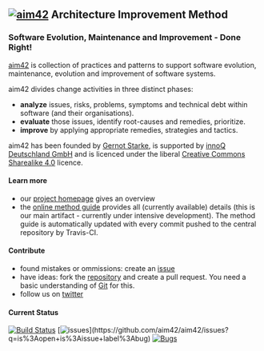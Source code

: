 ## [![aim42](http://aim42.org/rw_common/images/aim42-logo-180x81.png)](http://aim42.org/) Architecture Improvement Method

### Software Evolution, Maintenance and Improvement - Done Right!


[aim42](http://aim42.org) is collection of practices and patterns to support software evolution, maintenance, evolution and improvement of software systems.


aim42 divides change activities in three distinct phases:

* **analyze** issues, risks, problems, symptoms and technical debt within software (and their organisations). 
* **evaluate** those issues, identify root-causes and remedies, prioritize.
* **improve** by applying appropriate remedies, strategies and tactics. 

aim42 has been founded by [Gernot Starke](http://gernotstarke.de), is supported by [innoQ Deutschland GmbH](http://innoq.com) and is licenced under the
liberal [Creative Commons Sharealike 4.0](http://creativecommons.org/licenses/by-sa/4.0) licence.

#### Learn more
 
* our [project homepage](http://aim42.org) gives an overview
* the [online method guide](http://aim42.github.io) provides all (currently available) details (this is our main artifact - currently under intensive development). The method guide is automatically updated with every commit pushed to the central repository by Travis-CI.


#### Contribute

* found mistakes or ommissions: create an [issue](https://github.com/aim42/aim42/issues)
* have ideas: fork the [repository](https://github.com/aim42/aim42) and create a pull request. You need a basic understanding of [Git](http://git-scm.com) for this.
* follow us on [twitter](https://twitter.com/arc_improve42) 

 

 
#### Current Status

[![Build Status](http://img.shields.io/travis/aim42/aim42/master.svg)](https://travis-ci.org/aim42/aim42")
[![issues](http://img.shields.io/github/issues/aim42/aim42.svg?)](https://github.com/aim42/aim42/issues?q=is%3Aopen+is%3Aissue+label%3Abug)
[![Bugs](https://badge.waffle.io/aim42/aim42.svg?label=bug&title=Bugs)](http://waffle.io/aim42/aim42) 



